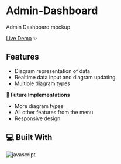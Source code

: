 # Admin-Dashboard
Admin Dashboard mockup.

[Live Demo](https://nikolamilinkovic.github.io/admin-dashboard/) ✨

## Features
- Diagram representation of data
- Realtime data input and diagram updating
- Multiple diagram types

**🧭 Future Implementations**
- More diagram types
- All other features from the menu
- Responsive design

## 💻 Built With
![javascript](https://skillicons.dev/icons?i=js,html,css&perline=10)
